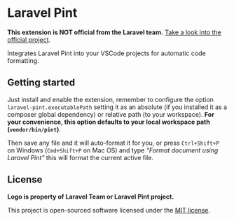# Laravel Pint

**This extension is NOT official from the Laravel team.** [Take a look into the official project](https://github.com/laravel/pint).

Integrates Laravel Pint into your VSCode projects for automatic code formatting.

## Getting started

Just install and enable the extension, remember to configure the option `laravel-pint.executablePath` setting it as an absolute (if you installed it as a composer global dependency) or relative path (to your workspace). **For your convenience, this option defaults to your local workspace path (`vendor/bin/pint`)**.

Then save any file and it will auto-format it for you, or press `Ctrl+Shift+P` on Windows (`Cmd+Shift+P` on Mac OS) and type _"Format document using Laravel Pint"_ this will format the current active file.

## License

**Logo is property of Laravel Team or Laravel Pint project.**

This project is open-sourced software licensed under the [MIT license](LICENSE.md).